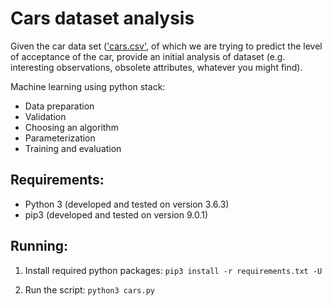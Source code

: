 # Cars dataset analysis

Given the car data set (['cars.csv'](./cars.csv), of which we are trying to predict the level of acceptance of the car, provide an initial analysis of dataset (e.g. interesting observations, obsolete attributes, whatever you might find).

Machine learning using python stack:
* Data preparation
* Validation
* Choosing an algorithm
* Parameterization
* Training and evaluation

## Requirements:
* Python 3 (developed and tested on version 3.6.3)
* pip3 (developed and tested on version 9.0.1)

## Running:
1) Install required python packages: `pip3 install -r requirements.txt -U`

2) Run the script: `python3 cars.py`

